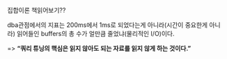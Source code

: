 집합이론 책읽어보기??



dba관점에서의 지표는
200ms에서 1ms로 되었다는게 아니라(시간이 중요한게 아니라)
읽어들인 buffers의 총 수가 얼만큼 줄었냐(물리적인 I/O)이다.

=> **“쿼리 튜닝의 핵심은 읽지 않아도 되는 자료를 읽지 않게 하는 것이다.”**
